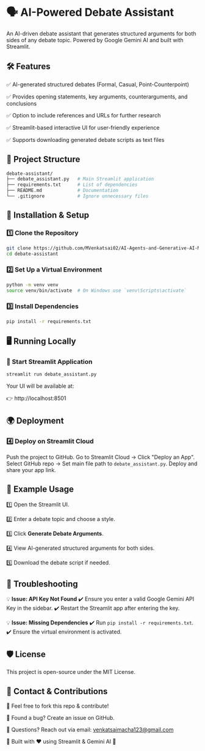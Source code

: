 # 🗣️ AI-Powered Debate Assistant

An AI-driven debate assistant that generates structured arguments for both sides of any debate topic. Powered by Google Gemini AI and built with Streamlit.

## 🛠️ Features

✅ AI-generated structured debates (Formal, Casual, Point-Counterpoint)

✅ Provides opening statements, key arguments, counterarguments, and conclusions

✅ Option to include references and URLs for further research

✅ Streamlit-based interactive UI for user-friendly experience

✅ Supports downloading generated debate scripts as text files

## 📂 Project Structure

```bash
debate-assistant/
├── debate_assistant.py   # Main Streamlit application
├── requirements.txt      # List of dependencies
├── README.md             # Documentation
└── .gitignore            # Ignore unnecessary files
```

## 🚀 Installation & Setup

### 1️⃣ Clone the Repository

```bash
git clone https://github.com/MVenkatsai02/AI-Agents-and-Generative-AI-Models/tree/main/Gemini/AIDebateAssistant
cd debate-assistant
```

### 2️⃣ Set Up a Virtual Environment

```bash
python -m venv venv
source venv/bin/activate  # On Windows use `venv\Scripts\activate`
```

### 3️⃣ Install Dependencies

```bash
pip install -r requirements.txt
```

## 🖥️ Running Locally

### 🔹 Start Streamlit Application

```bash
streamlit run debate_assistant.py
```

Your UI will be available at:

👉 http://localhost:8501

## 🌍 Deployment

### 4️⃣ Deploy on Streamlit Cloud

Push the project to GitHub.
Go to Streamlit Cloud → Click "Deploy an App".
Select GitHub repo → Set main file path to `debate_assistant.py`.
Deploy and share your app link.

## 📌 Example Usage

1️⃣ Open the Streamlit UI.

2️⃣ Enter a debate topic and choose a style.

3️⃣ Click **Generate Debate Arguments**.

4️⃣ View AI-generated structured arguments for both sides.

5️⃣ Download the debate script if needed.

## 🔧 Troubleshooting

💡 **Issue: API Key Not Found**
✔️ Ensure you enter a valid Google Gemini API Key in the sidebar.
✔️ Restart the Streamlit app after entering the key.

💡 **Issue: Missing Dependencies**
✔️ Run `pip install -r requirements.txt`.
✔️ Ensure the virtual environment is activated.

## 🛡️ License

This project is open-source under the MIT License.

## 📩 Contact & Contributions

🔹 Feel free to fork this repo & contribute!

🔹 Found a bug? Create an issue on GitHub.

🔹 Questions? Reach out via email: venkatsaimacha123@gmail.com

🚀 Built with ❤️ using Streamlit & Gemini AI 🚀

